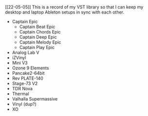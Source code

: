 [[22-05-05]]
This is a record of my VST library so that I can keep my desktop and laptop Ableton setups in sync with each other.

- Captain Epic
	- Captain Beat Epic
	- Captain Chords Epic
	- Captain Deep Epic
	- Captain Melody Epic
	- Captain Play Epic
- Analog Lab V
- iZVinyl
- Mini V3
- Ozone 9 Elements
- Pancake2-64bit
- Rev PLATE-140
- Stage-73 V2
- TDR Nova
- Thermal
- Valhalla Supermassive
- Vinyl (dup?)
- XO